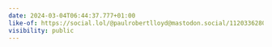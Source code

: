 ```yaml
---
date: 2024-03-04T06:44:37.777+01:00
like-of: https://social.lol/@paulrobertlloyd@mastodon.social/112033628074692909
visibility: public
---
```

